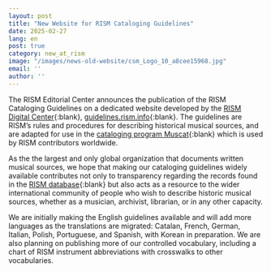```yaml
---
layout: post
title: "New Website for RISM Cataloging Guidelines"
date: 2025-02-27
lang: en
post: true
category: new_at_rism
image: "/images/news-old-website/csm_Logo_10_a8cee15968.jpg"
email: ''
author: ''
---
```


The RISM Editorial Center announces the publication of the RISM Cataloging Guidelines on a dedicated website developed by the [RISM Digital Center](https://rism.digital/){:blank}, [guidelines.rism.info](https://guidelines.rism.info/){:blank}. The guidelines are RISM’s rules and procedures for describing historical musical sources, and are adapted for use in the [cataloging program Muscat](https://rism.info/community/muscat.html){:blank} which is used by RISM contributors worldwide.

As the the largest and only global organization that documents written musical sources, we hope that making our cataloging guidelines widely available contributes not only to transparency regarding the records found in the [RISM database](https://rism.info/publications.html#rism-database){:blank} but also acts as a resource to the wider international community of people who wish to describe historic musical sources, whether as a musician, archivist, librarian, or in any other capacity.  

We are initially making the English guidelines available and will add more languages as the translations are migrated: Catalan, French, German, Italian, Polish, Portuguese, and Spanish, with Korean in preparation. We are also planning on publishing more of our controlled vocabulary, including a chart of RISM instrument abbreviations with crosswalks to other vocabularies.

